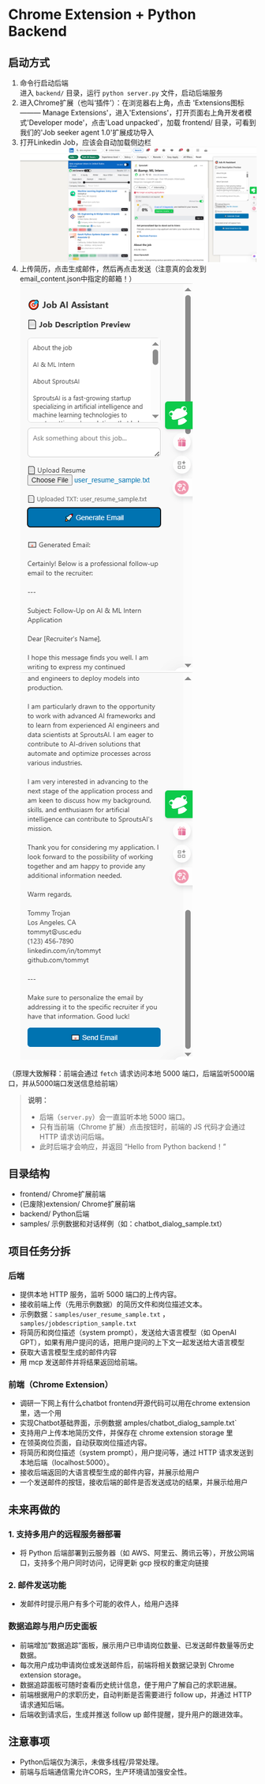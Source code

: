 # Chrome Extension + Python Backend 

## 启动方式
1. 命令行启动后端  
    进入 `backend/` 目录，运行 `python server.py` 文件，启动后端服务
2. 进入Chrome扩展（也叫‘插件’）：在浏览器右上角，点击 'Extensions图标 ——— Manage Extensions'，进入'Extensions'，打开页面右上角开发者模式'Developer mode'，点击'Load unpacked'，加载 frontend/ 目录，可看到我们的'Job seeker agent 1.0'扩展成功导入
3. 打开Linkedin Job，应该会自动加载侧边栏
![扩展加载演示](Tutorial/1.png)
4. 上传简历，点击生成邮件，然后再点击发送（注意真的会发到email_content.json中指定的邮箱！）                                                              
![前后端交互演示](Tutorial/2.png)
![前后端交互演示](Tutorial/3.png)

（原理大致解释：前端会通过 `fetch` 请求访问本地 5000 端口，后端监听5000端口，并从5000端口发送信息给前端）

> **说明：**  
> - 后端（`server.py`）会一直监听本地 5000 端口。  
> - 只有当前端（Chrome 扩展）点击按钮时，前端的 JS 代码才会通过 HTTP 请求访问后端。  
> - 此时后端才会响应，并返回 “Hello from Python backend！”


## 目录结构
- frontend/   Chrome扩展前端
- (已废除)extension/  Chrome扩展前端
- backend/    Python后端
- samples/    示例数据和对话样例（如：chatbot_dialog_sample.txt）


## 项目任务分拆

### 后端
- 提供本地 HTTP 服务，监听 5000 端口的上传内容。
- 接收前端上传（先用示例数据）的简历文件和岗位描述文本。
- 示例数据：`samples/user_resume_sample.txt` ，`samples/jobdescription_sample.txt`
- 将简历和岗位描述（system prompt），发送给大语言模型（如 OpenAI GPT），如果有用户提问的话，把用户提问的上下文一起发送给大语言模型
- 获取大语言模型生成的邮件内容
- 用 mcp 发送邮件并将结果返回给前端。



### 前端（Chrome Extension）
- 调研一下网上有什么chatbot frontend开源代码可以用在chrome extension里，选一个用
- 实现Chatbot基础界面，示例数据 amples/chatbot_dialog_sample.txt` 
- 支持用户上传本地简历文件，并保存在 chrome extension storage 里
- 在领英岗位页面，自动获取岗位描述内容。
- 将简历和岗位描述（system prompt），用户提问等，通过 HTTP 请求发送到本地后端（localhost:5000）。
- 接收后端返回的大语言模型生成的邮件内容，并展示给用户
- 一个发送邮件的按钮，接收后端的邮件是否发送成功的结果，并展示给用户

## 未来再做的

### 1. 支持多用户的远程服务器部署
- 将 Python 后端部署到云服务器（如 AWS、阿里云、腾讯云等），开放公网端口，支持多个用户同时访问，记得更新 gcp 授权的重定向链接

### 2. 邮件发送功能
- 发邮件时提示用户有多个可能的收件人，给用户选择


### 数据追踪与用户历史面板
- 前端增加“数据追踪”面板，展示用户已申请岗位数量、已发送邮件数量等历史数据。
- 每次用户成功申请岗位或发送邮件后，前端将相关数据记录到 Chrome extension storage。
- 数据追踪面板可随时查看历史统计信息，便于用户了解自己的求职进展。
- 前端根据用户的求职历史，自动判断是否需要进行 follow up，并通过 HTTP 请求通知后端。
- 后端收到请求后，生成并推送 follow up 邮件提醒，提升用户的跟进效率。


## 注意事项
- Python后端仅为演示，未做多线程/异常处理。
- 前端与后端通信需允许CORS，生产环境请加强安全性。
